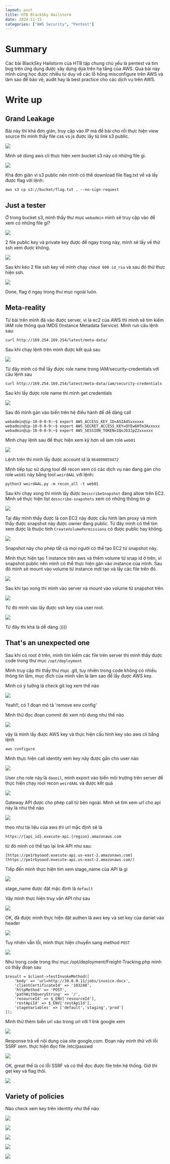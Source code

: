 ```yaml
---
layout: post
title: HTB BlackSky Hailstorm
date: 2024-11-15
categories: ["AWS Security", "Pentest"]
---
```


# Summary

Các bài BlackSky Hailstorm của HTB tập chung chủ yếu là pentest và tìm bug trên ứng dụng được xây dựng dựa trên hạ tầng của AWS. Qua bài này mình cũng học được nhiều tư duy về các lỗ hổng misconfigure trên AWS và làm sao để bảo vệ, audit hay là best practice cho các dịch vụ trên AWS.

# Write up

## Grand Leakage

Bài này thì khá đơn giản, truy cập vào IP mà đề bài cho rồi thực hiện view source thì mình thấy file css vs js được lấy từ link s3 public. 

![](https://github.com/KevinKien/KevinKien.github.io/blob/main/assets/img/grandleak1.png?raw=true)

Mình sẽ dùng aws cli thực hiện xem bucket s3 này có những file gì. 

![](https://github.com/KevinKien/KevinKien.github.io/blob/main/assets/img/grandleak2.png?raw=true)

Khá đơn giản vì s3 public nên mình có thể download file flag.txt về và lấy được flag với lệnh:

```
aws s3 cp s3://bucket/flag.txt . --no-sign-request
```

## Just a tester

Ở trong bucket s3, mình thấy thư mục `webadmin` mình sẽ truy cập vào để xem có những file gì? 

![](https://raw.githubusercontent.com/KevinKien/KevinKien.github.io/refs/heads/main/assets/img/justatester1.png)

2 file public key và private key được để ngay trong này, mình sẽ lấy về thử ssh xem được không.

![](https://raw.githubusercontent.com/KevinKien/KevinKien.github.io/refs/heads/main/assets/img/justatester2.png)

Sau khi kéo 2 file ssh key về mình chạy `chmod 600 id_rsa` và sau đó thử thực hiện ssh. 

![](https://raw.githubusercontent.com/KevinKien/KevinKien.github.io/refs/heads/main/assets/img/justatester3.png)

Done, flag ở ngay trong thư mục ngoài luôn.

## Meta-reality

Từ bài trên mình đã vào được server, vì là ec2 của AWS thì mình sẽ tìm kiếm IAM role thông qua IMDS (Instance Metadata Service). Mình run câu lệnh sau:

```
curl http://169.254.169.254/latest/meta-data/
```

Sau khi chạy lệnh trên mình được kết quả sau

![](https://raw.githubusercontent.com/KevinKien/KevinKien.github.io/refs/heads/main/assets/img/Meta-reality1.png)

Từ đây mình có thể lấy được role name trong IAM/security-credentials với câu lệnh sau

```
curl http://169.254.169.254/latest/meta-data/iam/security-credentials
```

Sau khi lấy được role name thì mình get credentials

![](https://raw.githubusercontent.com/KevinKien/KevinKien.github.io/refs/heads/main/assets/img/Meta-reality2.png)

Sau đó mình gán vào biến trên hệ điều hành để dễ dàng call

```
webadmin@ip-10-0-0-9:~$ export AWS_ACCESS_KEY_ID=ASIA4Sxxxxxx
webadmin@ip-10-0-0-9:~$ export AWS_SECRET_ACCESS_KEY=OYEw6HTm3Axxxxx
webadmin@ip-10-0-0-9:~$ export AWS_SESSION_TOKEN=IQoJb3JpZ2xxxxxx
```

Mình chạy lệnh sau để thực hiện xem kỹ hơn về iam role `web01`

![](https://raw.githubusercontent.com/KevinKien/KevinKien.github.io/refs/heads/main/assets/img/Meta-reality3.png)

Lệnh trên thì mình lấy được account id là `864899859472`

Mình tiếp tục sử dụng tool để recon xem có các dịch vụ nào đang gán cho role `web01` này bằng tool `weirdAAL` với lệnh: 

```
python3 weirdAAL.py -m recon_all -t web01
```

Sau khi chạy xong thì mình lấy được `DesscribeSnapshot` đang allow trên EC2. Mình sẽ thực hiện list `desscribe-snapshots` xem có những thông tin gì

![](https://raw.githubusercontent.com/KevinKien/KevinKien.github.io/refs/heads/main/assets/img/Meta-reality5.png)

Tại đây mình thấy được là con EC2 này được cấu hình làm proxy và mình thấy được snapshot này được owner đang public. Từ đây mình có thể tìm xem được là thuộc tính `CreateVolumePermissions` có được public hay không.

![](https://raw.githubusercontent.com/KevinKien/KevinKien.github.io/refs/heads/main/assets/img/Meta-reality6.png)

Snapshot này cho phép tất cả mọi người có thể tạo EC2 từ snapshot này. 

Mình thực hiện tạo 1 instance trên aws và thêm volume từ snap id ở trên, vì snapshot public nên mình có thể thực hiện gán vào instance của mình. Sau đó mình sẽ mount vào volume từ instance mới tạo và lấy các file trên đó.

![](https://raw.githubusercontent.com/KevinKien/KevinKien.github.io/refs/heads/main/assets/img/Meta-reality7.png)

Sau khi tạo xong thì mình vào server và mount vào volume từ snapshot trên.

![](https://raw.githubusercontent.com/KevinKien/KevinKien.github.io/refs/heads/main/assets/img/Meta-reality8.png)

Từ đó mình vào lấy được ssh key của user root.

![](https://raw.githubusercontent.com/KevinKien/KevinKien.github.io/refs/heads/main/assets/img/Meta-reality9.png)

Từ đây thì khá là dễ dàng :))))

## That's an unexpected one

Sau khi có root ở trên, mình tìm kiếm các file trên server thì mình thấy được code trong thư mục `/opt/deployment`

Mình truy cập thì thấy thư mục .git, tuy nhiên trong code không có nhiều thông tin lắm, mục đích của mình vẫn là làm sao để lấy được AWS key. 

Mình có ý tưởng là check git log xem thế nào

![](https://raw.githubusercontent.com/KevinKien/KevinKien.github.io/refs/heads/main/assets/img/thatit1.png)

Yeah!!, có 1 đoạn mô tả 'remove env config'

Mình thử đọc đoạn commit đó xem nội dung như thế nào

![](https://raw.githubusercontent.com/KevinKien/KevinKien.github.io/refs/heads/main/assets/img/thatit2.png)

vậy là mình lấy được AWS key và thực hiện cấu hình key vào aws cli bằng lệnh

```
aws configure
```

Mình thực hiện call identity xem key này được gắn cho user nào

![](https://raw.githubusercontent.com/KevinKien/KevinKien.github.io/refs/heads/main/assets/img/thatit3.png)

User cho role này là `daneil`, mình export vào biến môi trường trên server để thực hiện chạy rool recon `weirdAAL` và được kết quả

![](https://raw.githubusercontent.com/KevinKien/KevinKien.github.io/refs/heads/main/assets/img/thatit4.png)

Gateway API được cho phép call từ bên ngoài. Mình sẽ tìm xem url cho api này là như thế nào

![](https://raw.githubusercontent.com/KevinKien/KevinKien.github.io/refs/heads/main/assets/img/thatit5.png)

theo như tài liệu của aws thì url mặc định sẽ là

```
https://{api_id}.execute-api.{region}.amazonaws.com
```

từ đó mình có thể tạo lại link API như sau:

```
[https://pe1rbyoaod.execute-api.us-east-2.amazonaws.com](https://pe1rbyoaod.execute-api.us-east-2.amazonaws.com/)
```

Tiếp đến mình thực hiện tìm xem stage_name của API là gì

![](https://raw.githubusercontent.com/KevinKien/KevinKien.github.io/refs/heads/main/assets/img/thatit6.png)

stage_name được đặt mặc định là `default`

Vậy mình thực hiện truy vấn API như sau

![](https://raw.githubusercontent.com/KevinKien/KevinKien.github.io/refs/heads/main/assets/img/thatit7.png)

OK, đã được mình thực hiện đặt authen là aws key và set key của daniel vào header

![](https://raw.githubusercontent.com/KevinKien/KevinKien.github.io/refs/heads/main/assets/img/thatit8.png)

Tuy nhiên vẫn lỗi, mình thực hiện chuyển sang method `POST`

![](https://raw.githubusercontent.com/KevinKien/KevinKien.github.io/refs/heads/main/assets/img/thatit9.png)

Như trong code trong thư mục /opt/deployment/Freight-Tracking.php mình có thấy đoạn sau

```
$result = $client->testInvokeMethod([
    'body' => 'url=http://10.0.0.11/jobs/invoice.docx',
    'clientCertificateId' => '103248',
    'httpMethod' => 'POST',
    'pathWithQueryString' => '/',
    'resourceId' => $_ENV['resourceId'],
    'restApiId' => $_ENV['restApiId'],
    'stageVariables' => ['default','staging','prod']
]);
```

Mình thử thêm biến url vào trong url với 1 link google xem

![](https://raw.githubusercontent.com/KevinKien/KevinKien.github.io/refs/heads/main/assets/img/thatit10.png)

Response trả về nội dung của site google,com. Đoạn này mình thử với lỗi SSRF xem. thực hiện đọc file /etc/passwd

![](https://raw.githubusercontent.com/KevinKien/KevinKien.github.io/refs/heads/main/assets/img/thatit11.png)

OK, great thế là có lỗi SSRF và có thể đọc được file trên hệ thống. Giờ thì get key và flag thôi.

![](https://raw.githubusercontent.com/KevinKien/KevinKien.github.io/refs/heads/main/assets/img/thatit12.png)

## Variety of policies

Nào check xem key trên identity như thế nào

![](https://raw.githubusercontent.com/KevinKien/KevinKien.github.io/refs/heads/main/assets/img/varietypolicy.png)


![](https://raw.githubusercontent.com/KevinKien/KevinKien.github.io/refs/heads/main/assets/img/varietypolicy2.png)



![](https://raw.githubusercontent.com/KevinKien/KevinKien.github.io/refs/heads/main/assets/img/varietypolicy3.png)



![](https://raw.githubusercontent.com/KevinKien/KevinKien.github.io/refs/heads/main/assets/img/varietypolicy4.png)



![](https://raw.githubusercontent.com/KevinKien/KevinKien.github.io/refs/heads/main/assets/img/varietypolicy5.png)
